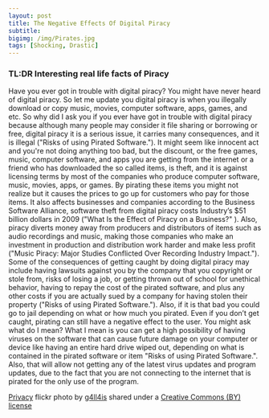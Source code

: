 ```yaml
---
layout: post
title: The Negative Effects Of Digital Piracy
subtitle:
bigimg: /img/Pirates.jpg
tags: [Shocking, Drastic]
---
```



### TL:DR Interesting real life facts of Piracy

Have you ever got in trouble with digital piracy? You might have never heard of digital piracy. So let me update you digital piracy is when you illegally download or copy music, movies, computer software, apps, games, and etc. So why did I ask you if you ever have got in trouble with digital piracy because although many people may consider it file sharing or borrowing or free, digital piracy it is a serious issue, it carries many consequences, and it is illegal ("Risks of using Pirated Software."). It might seem like innocent act and you're not doing anything too bad, but the discount, or the free games, music, computer software, and apps you are getting from the internet or a friend who has downloaded the so called items, is theft, and it is against licensing terms by most of the  companies who produce computer software, music, movies, apps, or games. By pirating these items you might not realize but it causes the prices to go up for customers who pay for those items. It also affects businesses and companies according to the Business Software Alliance, software theft from digital piracy costs Industry’s $51 billion dollars in 2009 ("What Is the Effect of Piracy on a Business?" ). Also, piracy diverts money away from producers and distributors of items such as audio recordings and music, making those companies who make an investment in production and distribution work harder and make less profit ("Music Piracy: Major Studies Conflicted Over Recording Industry Impact.").
Some of the consequences of getting caught by doing digital piracy may include having lawsuits against you by the company that you copyright or stole from, risks of losing a job, or getting thrown out of school for unethical behavior, having to repay the cost of the pirated software, and plus any other costs if you are actually sued by a company for having stolen their property ("Risks of using Pirated Software."). Also, if it is that bad you could go to jail depending on what or how much you pirated. Even if you don’t get caught, pirating can still have a negative effect to the user. You might ask what do I mean? What I mean is you can get a high possibility of having viruses on the software that can cause future damage on your computer or device like having an entire hard drive wiped out, depending on what is contained in the pirated software or item "Risks of using Pirated Software.". Also, that will allow not getting any of the latest virus updates and program updates, due to the fact that you are not connecting to the internet that is pirated for the only use of the program.











<a title="Privacy" href="https://flickr.com/photos/g4ll4is/8926997166">Privacy</a> flickr photo by <a href="https://flickr.com/people/g4ll4is">g4ll4is</a> shared under a <a href="https://creativecommons.org/licenses/by/2.0/">Creative Commons (BY) license</a> </small>
